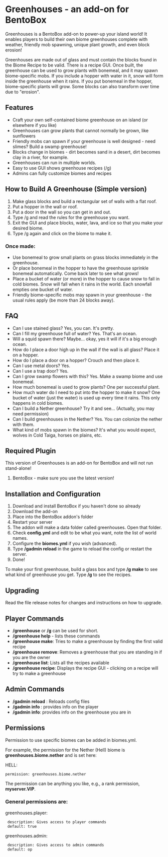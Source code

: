 # Greenhouses - an add-on for BentoBox


Greenhouses is a BentoBox add-on to power-up your island world! It enables players to build their own biome greenhouses complete with weather, friendly mob spawning, unique plant growth, and even block erosion!

Greenhouses are made out of glass and must contain the blocks found in the Biome Recipe to be valid. There is a recipe GUI. Once built, the greenhouse can be used to grow plants with bonemeal, and it may spawn biome-specific mobs. If you include a hopper with water in it, snow will form inside the greenhouse when it rains. If you put bonemeal in the hopper, biome-specific plants will grow. Some blocks can also transform over time due to "erosion".

## Features

* Craft your own self-contained biome greenhouse on an island (or elsewhere if you like)
* Greenhouses can grow plants that cannot normally be grown, like sunflowers
* Friendly mobs can spawn if your greenhouse is well designed - need slimes? Build a swamp greenhouse!
* Blocks change in biomes - dirt becomes sand in a desert, dirt becomes clay in a river, for example.
* Greenhouses can run in multiple worlds.
* Easy to use GUI shows greenhouse recipes (/g)
* Admins can fully customize biomes and recipes

## How to Build A Greenhouse (Simple version)

1. Make glass blocks and build a rectangular set of walls with a flat roof.
2. Put a hopper in the wall or roof.
3. Put a door in the wall so you can get in and out.
4. Type /g and read the rules for the greenhouse you want.
5. Exit the GUI and place blocks, water, lava, and ice so that you make your desired biome.
6. Type /g again and click on the biome to make it.

### Once made:

* Use bonemeal to grow small plants on grass blocks immediately in the greenhouse.
* Or place bonemeal in the hopper to have the greenhouse sprinkle bonemeal automatically. Come back later to see what grows!
* Place a bucket of water (or more) in the hopper to cause snow to fall in cold biomes. Snow will fall when it rains in the world. Each snowfall empties one bucket of water.
* Friendly biome-specific mobs may spawn in your greenhouse - the usual rules apply (be more than 24 blocks away).

## FAQ

* Can I use stained glass? Yes, you can. It's pretty.
* Can I fill my greenhouse full of water? Yes. That's an ocean.
* Will a squid spawn there? Maybe... okay, yes it will if it's a big enough ocean.
* How do I place a door high up in the wall if the wall is all glass? Place it on a hopper.
* How do I place a door on a hopper? Crouch and then place it.
* Can I use metal doors? Yes.
* Can I use a trap door? Yes.
* Can I grow swamp flowers with this? Yes. Make a swamp biome and use bonemeal.
* How much bonemeal is used to grow plants? One per successful plant.
* How much water do I need to put into the hopper to make it snow? One bucket of water (just the water) is used up every time it rains. This only happens in cold biomes.
* Can I build a Nether greenhouse? Try it and see... (Actually, you may need permission)
* Can I build greenhouses in the Nether? Yes. You can colonize the nether with them.
* What kind of mobs spawn in the biomes? It's what you would expect, wolves in Cold Taiga, horses on plains, etc.


## Required Plugin

This version of Greenhouses is an add-on for BentoBox and will not run stand-alone!

1. BentoBox - make sure you use the latest version!

## Installation and Configuration

1. Download and install BentoBox if you haven't done so already
2. Download the add-on
3. Place into the BentoBox addon's folder
4. Restart your server
5. The addon will make a data folder called greenhouses. Open that folder.
6. Check **config.yml** and edit to be what you want, note the list of world names.
7. Configure the **biomes.yml** if you wish (advanced).
8. Type **/gadmin reload** in the game to reload the config or restart the server.
9. Done!

To make your first greenhouse, build a glass box and type **/g make** to see what kind of greenhouse you get. Type **/g** to see the recipes.

## Upgrading

Read the file release notes for changes and instructions on how to upgrade.

## Player Commands

* **/greenhouse** or **/g** can be used for short.
* **/greenhouse help** - lists these commands
* **/greenhouse make**: Tries to make a greenhouse by finding the first valid recipe
* **/greenhouse remove**: Removes a greenhouse that you are standing in if you are the owner
* **/greenhouse list**: Lists all the recipes available
* **/greenhouse recipe**: Displays the recipe GUI - clicking on a recipe will try to make a greenhouse

## Admin Commands

* **/gadmin reload** : Reloads config files
* **/gadmin info <player>**: provides info on the player
* **/gadmin info**: provides info on the greenhouse you are in

## Permissions

Permission to use specific biomes can be added in biomes.yml.

For example, the permission for the Nether (Hell) biome is **greenhouses.biome.nether** and is set here:

 HELL:
 
    permission: greenhouses.biome.nether

The permission can be anything you like, e.g., a rank permission, **myserver.VIP**.

### General permissions are:

  greenhouses.player:
  
     description: Gives access to player commands
     default: true
     
  greenhouses.admin:
  
     description: Gives access to admin commands
     default: op